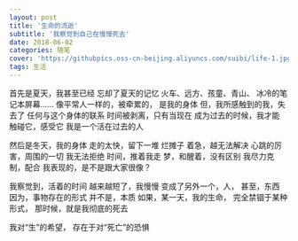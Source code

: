 ```yaml
---
layout: post
title: '生命的流逝'
subtitle: '我察觉到自己在慢慢死去'
date: 2018-06-02
categories: 随笔
cover: 'https://githubpics.oss-cn-beijing.aliyuncs.com/suibi/life-1.jpg'
tags: 生活
---
```



首先是夏天，我甚至已经
忘却了夏天的记忆
火车、远方、孩童、青山、
冰冷的笔记本屏幕……
像平常人一样的，被牵累的，
是我的身体
但，我所感触到的我，失去了
任何与这个身体的联系
时间被剥离，只有当现在
成为过去的时候，我才能
触碰它，感受它
我是一个活在过去的人

然后是冬天，我的身体
走的太快，留下一堆
烂摊子
着急，越无法解决
心跳的厉害，周围的一切
我无法拒绝
时间，推着我走
梦，和醒着，没有区别
我尽力克制，配合
我表现的，是不是跟大家很像？

我察觉到，活着的时间
越来越短了，我慢慢
变成了另外一个，人，
甚至，东西
因为，事物存在的形式
并不是，本质
如果，某一天，我的生命，
完全禁锢于某种形式，
那时候，就是我彻底的死去

我对“生”的希望，
存在于对“死亡”的恐惧